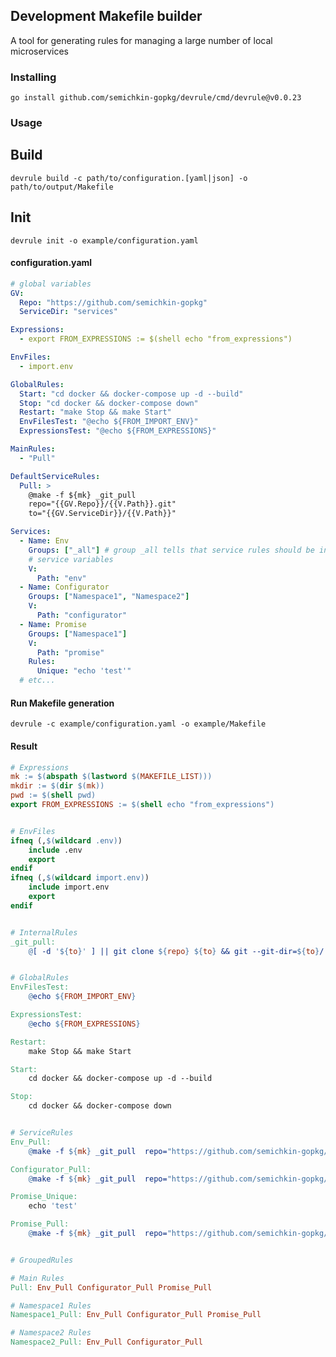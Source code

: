 ## Development Makefile builder
A tool for generating rules for managing a large number of local microservices

### Installing
`go install github.com/semichkin-gopkg/devrule/cmd/devrule@v0.0.23`

### Usage
## Build
`devrule build -c path/to/configuration.[yaml|json] -o path/to/output/Makefile`
## Init
`devrule init -o example/configuration.yaml`

#### configuration.yaml
```yaml
# global variables
GV:
  Repo: "https://github.com/semichkin-gopkg"
  ServiceDir: "services"

Expressions:
  - export FROM_EXPRESSIONS := $(shell echo "from_expressions")

EnvFiles:
  - import.env

GlobalRules:
  Start: "cd docker && docker-compose up -d --build"
  Stop: "cd docker && docker-compose down"
  Restart: "make Stop && make Start"
  EnvFilesTest: "@echo ${FROM_IMPORT_ENV}"
  ExpressionsTest: "@echo ${FROM_EXPRESSIONS}"

MainRules:
  - "Pull"

DefaultServiceRules:
  Pull: >
    @make -f ${mk} _git_pull 
    repo="{{GV.Repo}}/{{V.Path}}.git"
    to="{{GV.ServiceDir}}/{{V.Path}}"

Services:
  - Name: Env
    Groups: ["_all"] # group _all tells that service rules should be included to all other groups
    # service variables
    V:
      Path: "env"
  - Name: Configurator
    Groups: ["Namespace1", "Namespace2"]
    V:
      Path: "configurator"
  - Name: Promise
    Groups: ["Namespace1"]
    V:
      Path: "promise"
    Rules:
      Unique: "echo 'test'"
  # etc...
```

#### Run Makefile generation
`devrule -c example/configuration.yaml -o example/Makefile`

#### Result
```makefile
# Expressions
mk := $(abspath $(lastword $(MAKEFILE_LIST)))
mkdir := $(dir $(mk))
pwd := $(shell pwd)
export FROM_EXPRESSIONS := $(shell echo "from_expressions")


# EnvFiles
ifneq (,$(wildcard .env))
	include .env
	export
endif
ifneq (,$(wildcard import.env))
	include import.env
	export
endif


# InternalRules
_git_pull: 
	@[ -d '${to}' ] || git clone ${repo} ${to} && git --git-dir=${to}/.git --work-tree=${to} pull origin $(shell cd ${to} 2> /dev/null && git branch --show-current)


# GlobalRules
EnvFilesTest: 
	@echo ${FROM_IMPORT_ENV}

ExpressionsTest: 
	@echo ${FROM_EXPRESSIONS}

Restart: 
	make Stop && make Start

Start: 
	cd docker && docker-compose up -d --build

Stop: 
	cd docker && docker-compose down


# ServiceRules
Env_Pull: 
	@make -f ${mk} _git_pull  repo="https://github.com/semichkin-gopkg/env.git" to="services/env"

Configurator_Pull: 
	@make -f ${mk} _git_pull  repo="https://github.com/semichkin-gopkg/configurator.git" to="services/configurator"

Promise_Unique: 
	echo 'test'

Promise_Pull: 
	@make -f ${mk} _git_pull  repo="https://github.com/semichkin-gopkg/promise.git" to="services/promise"


# GroupedRules

# Main Rules
Pull: Env_Pull Configurator_Pull Promise_Pull

# Namespace1 Rules
Namespace1_Pull: Env_Pull Configurator_Pull Promise_Pull

# Namespace2 Rules
Namespace2_Pull: Env_Pull Configurator_Pull
```